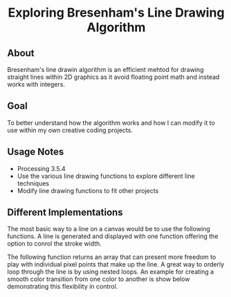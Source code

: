 <h1 align="center">Exploring Bresenham's Line Drawing Algorithm</h1>

## About
Bresenham's line drawin algorithm is an efficient mehtod for drawing straight lines within 2D graphics as it avoid floating point math and instead works with integers.

## Goal
To better understand how the algorithm works and how I can modify it to use within my own creative coding projects. 

## Usage Notes
* Processing 3.5.4
* Use the various line drawing functions to explore different line techniques
* Modify line drawing functions to fit other projects

## Different Implementations
The most basic way to a line on a canvas would be to use the following functions. A line is generated and displayed with one function offering the option to conrol the stroke width. 

The following function returns an array that can present more freedom to play with individual pixel points that make up the line. A great way to orderly loop through the line is by using nested loops. An example for creating a smooth color transition from one color to another is show below demonstrating this flexibility in control.

